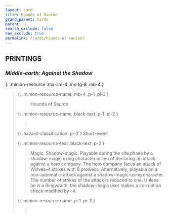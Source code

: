 ```yaml
---
layout: card
title: Hounds of Sauron
grand_parent: Cards
parent: H
search_exclude: false
nav_exclude: true
permalink: /cards/hounds-of-sauron/
---
```


## PRINTINGS


### _Middle-earth: Against the Shadow_

{: .minion-resource .mx-sm-4 .mx-lg-8 .mb-4 }
> {: .minion-resource-name .mb-4 .p-1 .pl-2 }
> > <div class="hazard-mp"></div>
> > <div class="card-name">Hounds of Sauron</div>
>
> {: .minion-resource-name .black-text .p-1 .pl-2 }
> > &nbsp;
>
> {: .hazard-classification .pr-2 }
> Short-event
>
> {: .minion-resource-text .black-text .p-2 }
> > Magic. Shadow-magic. Playable during the site phase by a shadow-magic using character in lieu of declaring an attack against a hero company. The hero company faces an attack of Wolves-4 strikes with 8 prowess. Alternatively, playable on a non-automatic-attack against a shadow-magic-using character. The number of strikes of the attack is reduced to one. Unless he is a Ringwraith, the shadow-magic user makes a corruption check modified by -4. 
> 
> {: .minion-resource-name .p-1 .pr-2 }
> > <div class="card-shield"></div>
> > <div class="card-corruption-white">&nbsp;</div>
